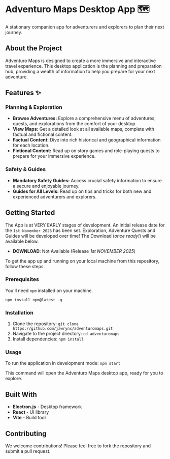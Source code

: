 # Adventuro Maps Desktop App 🗺️

A stationary companion app for adventurers and explorers to plan their next journey.

## About the Project

Adventuro Maps is designed to create a more immersive and interactive travel experience. This desktop application is the planning and preparation hub, providing a wealth of information to help you prepare for your next adventure.

## Features ✨

### Planning & Exploration
- **Browse Adventures:** Explore a comprehensive menu of adventures, quests, and explorations from the comfort of your desktop.
- **View Maps:** Get a detailed look at all available maps, complete with factual and fictional content.
- **Factual Content:** Dive into rich historical and geographical information for each location.
- **Fictional Content:** Read up on story games and role-playing quests to prepare for your immersive experience.

### Safety & Guides
- **Mandatory Safety Guides:** Access crucial safety information to ensure a secure and enjoyable journey.
- **Guides for All Levels:** Read up on tips and tricks for both new and experienced adventurers and explorers.

## Getting Started

The App is at VERY EARLY stages of development. An initial release date for the `1st November 2025` has been set. Exploration, Adventure Quests and Guides will be developed over time! The Download (*once ready!*) will be available below.

- **DOWNLOAD**: Not Available (Release *1st NOVEMBER 2025*)

To get the app up and running on your local machine from this repository, follow these steps.

### Prerequisites

You'll need `npm` installed on your machine.

```npm install npm@latest -g```

### Installation
1. Clone the repository:
   `git clone https://github.com/jawrynx/adventuromaps.git`
2. Navigate to the project directory:
   `cd adventuromaps`
3. Install dependencies:
   `npm install`

### Usage

To run the application in development mode: ```npm start```

This command will open the Adventuro Maps desktop app, ready for you to explore.

## Built With

- **Electron.js** - Desktop framework
- **React** - UI library
- **Vite** - Build tool

## Contributing

We welcome contributions! Please feel free to fork the repository and submit a pull request.